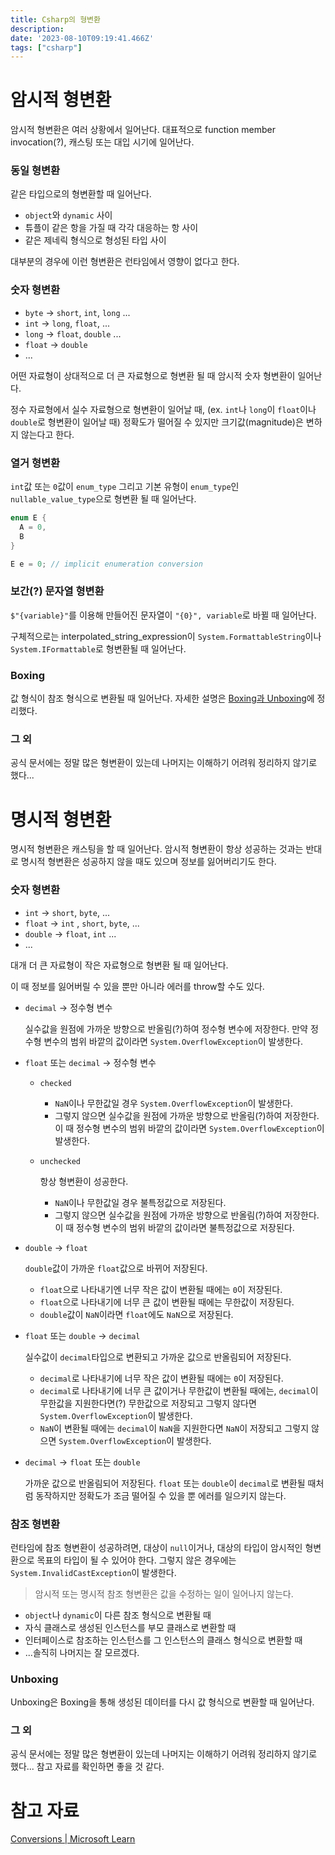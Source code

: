 ```yaml
---
title: Csharp의 형변환
description:
date: '2023-08-10T09:19:41.466Z'
tags: ["csharp"]
---
```


# 암시적 형변환

암시적 형변환은 여러 상황에서 일어난다. 대표적으로 function member invocation(?), 캐스팅 또는 대입 시기에 일어난다.

### 동일 형변환

같은 타입으로의 형변환할 때 일어난다.

- `object`와 `dynamic` 사이
- 튜플이 같은 항을 가질 때 각각 대응하는 항 사이
- 같은 제네릭 형식으로 형성된 타입 사이

대부분의 경우에 이런 형변환은 런타임에서 영향이 없다고 한다.

### 숫자 형변환

- `byte` -> `short`, `int`, `long` ...
- `int` -> `long`, `float`, ...
- `long` -> `float`, `double` ...
- `float` -> `double`
- ...

어떤 자료형이 상대적으로 더 큰 자료형으로 형변환 될 때 암시적 숫자 형변환이 일어난다.

정수 자료형에서 실수 자료형으로 형변환이 일어날 때, (ex. `int`나 `long`이 `float`이나 `double`로 형변환이 일어날 때) 정확도가 떨어질 수 있지만 크기값(magnitude)은 변하지 않는다고 한다.

### 열거 형변환

`int`값 또는 `0`값이 `enum_type` 그리고 기본 유형이 `enum_type`인 `nullable_value_type`으로 형변환 될 때 일어난다.

```csharp
enum E {
  A = 0,
  B
}

E e = 0; // implicit enumeration conversion
```

### 보간(?) 문자열 형변환

`$"{variable}"`를 이용해 만들어진 문자열이 `"{0}", variable`로 바뀔 때 일어난다.

구체적으로는 interpolated_string_expression이 `System.FormattableString`이나 `System.IFormattable`로 형변환될 때 일어난다.

### Boxing

값 형식이 참조 형식으로 변환될 때 일어난다. 자세한 설명은 [Boxing과 Unboxing](/others/Boxing과-Unboxing)에 정리했다.

### 그 외

공식 문서에는 정말 많은 형변환이 있는데 나머지는 이해하기 어려워 정리하지 않기로 했다...

# 명시적 형변환

명시적 형변환은 캐스팅을 할 때 일어난다. 암시적 형변환이 항상 성공하는 것과는 반대로 명시적 형변환은 성공하지 않을 때도 있으며 정보를 잃어버리기도 한다.

### 숫자 형변환

- `int` -> `short`, `byte`, ...
- `float` -> `int` , `short`, `byte`, ...
- `double` -> `float`, `int` ...
- ...

대개 더 큰 자료형이 작은 자료형으로 형변환 될 때 일어난다.

이 때 정보를 잃어버릴 수 있을 뿐만 아니라 에러를 throw할 수도 있다.

- `decimal` -> 정수형 변수

  실수값을 원점에 가까운 방향으로 반올림(?)하여 정수형 변수에 저장한다. 만약 정수형 변수의 범위 바깥의 값이라면 `System.OverflowException`이 발생한다.

- `float` 또는 `decimal` -> 정수형 변수

  - `checked`
    - `NaN`이나 무한값일 경우 `System.OverflowException`이 발생한다.
    - 그렇지 않으면 실수값을 원점에 가까운 방향으로 반올림(?)하여 저장한다. 이 때 정수형 변수의 범위 바깥의 값이라면 `System.OverflowException`이 발생한다.
  - `unchecked`

    항상 형변환이 성공한다.

    - `NaN`이나 무한값일 경우 불특정값으로 저장된다.
    - 그렇지 않으면 실수값을 원점에 가까운 방향으로 반올림(?)하여 저장한다. 이 때 정수형 변수의 범위 바깥의 값이라면 불특정값으로 저장된다.

- `double` -> `float`

  `double`값이 가까운 `float`값으로 바뀌어 저장된다.

  - `float`으로 나타내기엔 너무 작은 값이 변환될 때에는 `0`이 저장된다. 
  - `float`으로 나타내기에 너무 큰 값이 변환될 때에는 무한값이 저장된다.
  - `double`값이 `NaN`이라면 `float`에도 `NaN`으로 저장된다.

- `float` 또는 `double` -> `decimal`

  실수값이 `decimal`타입으로 변환되고 가까운 값으로 반올림되어 저장된다.
  
  - `decimal`로 나타내기에 너무 작은 값이 변환될 때에는 `0`이 저장된다.
  - `decimal`로 나타내기에 너무 큰 값이거나 무한값이 변환될 때에는, `decimal`이 무한값을 지원한다면(?) 무한값으로 저장되고 그렇지 않다면 `System.OverflowException`이 발생한다.
  - `NaN`이 변환될 때에는 `decimal`이 `NaN`을 지원한다면 `NaN`이 저장되고 그렇지 않으면 `System.OverflowException`이 발생한다.

- `decimal` -> `float` 또는 `double`

  가까운 값으로 반올림되어 저장된다. `float` 또는 `double`이 `decimal`로 변환될 때처럼 동작하지만 정확도가 조금 떨어질 수 있을 뿐 에러를 일으키지 않는다.

### 참조 형변환

런타임에 참조 형변환이 성공하려면, 대상이 `null`이거나, 대상의 타입이 암시적인 형변환으로 목표의 타입이 될 수 있어야 한다. 그렇지 않은 경우에는 `System.InvalidCastException`이 발생한다.

> 암시적 또는 명시적 참조 형변환은 값을 수정하는 일이 일어나지 않는다.

- `object`나 `dynamic`이 다른 참조 형식으로 변환될 때
- 자식 클래스로 생성된 인스턴스를 부모 클래스로 변환할 때
- 인터페이스로 참조하는 인스턴스를 그 인스턴스의 클래스 형식으로 변환할 때
- ...솔직히 나머지는 잘 모르겠다.

### Unboxing

Unboxing은 Boxing을 통해 생성된 데이터를 다시 값 형식으로 변환할 때 일어난다.

### 그 외

공식 문서에는 정말 많은 형변환이 있는데 나머지는 이해하기 어려워 정리하지 않기로 했다... 참고 자료를 확인하면 좋을 것 같다.

# 참고 자료

[Conversions | Microsoft Learn](https://learn.microsoft.com/en-us/dotnet/csharp/language-reference/language-specification/conversions)